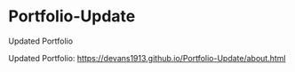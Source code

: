# Portfolio-Update
Updated Portfolio

Updated Portfolio: https://devans1913.github.io/Portfolio-Update/about.html
